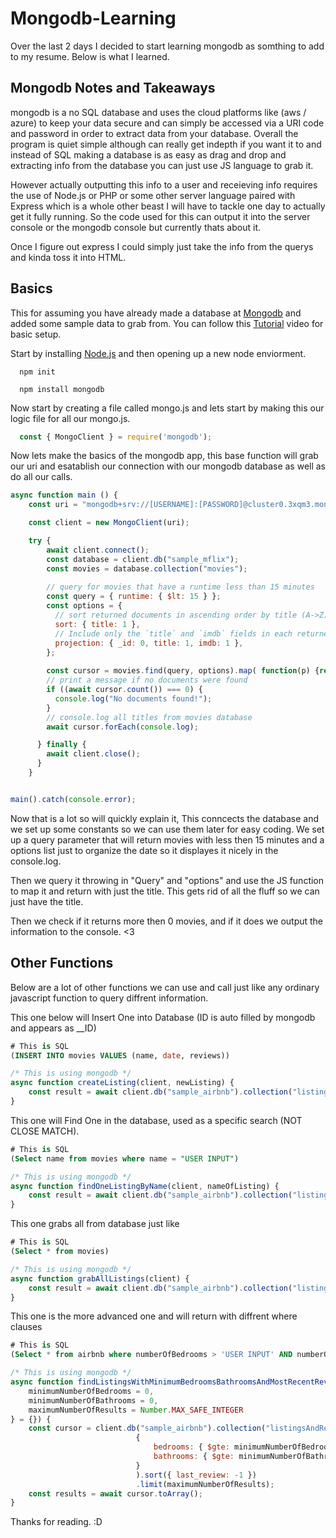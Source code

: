 # Mongodb-Learning
Over the last 2 days I decided to start learning mongodb as somthing to add to my resume. Below is what I learned.
## Mongodb Notes and Takeaways
mongodb is a no SQL database and uses the cloud platforms like (aws / azure) to keep your data secure and can simply be accessed via a URI code and password in order to extract data
from your database. Overall the program is quiet simple although can really get indepth if you want it to and instead of SQL making a database is as easy as drag and drop and 
extracting info from the database you can just use JS language to grab it. 

However actually outputting this info to a user and receieving info requires the use of Node.js or PHP or some other server language paired with Express which is a whole other beast
I will have to tackle one day to actually get it fully running. So the code used for this can output it into the server console or the mongodb console but currently thats about it.

Once I figure out express I could simply just take the info from the querys and kinda toss it into HTML. 

## Basics
This for assuming you have already made a database at [Mongodb](https://www.mongodb.com/) and added some sample data to grab from. You can follow this [Tutorial](https://www.youtube.com/watch?v=HO7-B20irWU) video
for basic setup. 

Start by installing [Node.js](https://nodejs.org/en/) and then opening up a new node enviorment.
```npm
  npm init
```
```npm
  npm install mongodb
```
Now start by creating a file called mongo.js and lets start by making this our logic file for all our mongo.js.
```js
  const { MongoClient } = require('mongodb');
```
Now lets make the basics of the mongodb app, this base function will grab our uri and esatablish our connection with our mongodb database as well as do all our calls.
```js
async function main () {
    const uri = "mongodb+srv://[USERNAME]:[PASSWORD]@cluster0.3xqm3.mongodb.net/myFirstDatabase?retryWrites=true&w=majority";

    const client = new MongoClient(uri);

    try {
        await client.connect();
        const database = client.db("sample_mflix");
        const movies = database.collection("movies");
        
        // query for movies that have a runtime less than 15 minutes
        const query = { runtime: { $lt: 15 } };
        const options = {
          // sort returned documents in ascending order by title (A->Z)
          sort: { title: 1 },
          // Include only the `title` and `imdb` fields in each returned document
          projection: { _id: 0, title: 1, imdb: 1 },
        };
        
        const cursor = movies.find(query, options).map( function(p) {return p.title});
        // print a message if no documents were found
        if ((await cursor.count()) === 0) {
          console.log("No documents found!");
        }
        // console.log all titles from movies database
        await cursor.forEach(console.log);

      } finally {
        await client.close();
      }
    }


main().catch(console.error);
```
Now that is a lot so will quickly explain it, This conncects the database and we set up some constants so we can use them later for easy coding. We set up a query parameter that will return
movies with less then 15 minutes and a options list just to organize the date so it displayes it nicely in the console.log.

Then we query it throwing in "Query" and "options" and use the JS function to map it and return with just the title. This gets rid of all the fluff so we can just have the title.

Then we check if it returns more then 0 movies, and if it does we output the information to the console. <3

## Other Functions
Below are a lot of other functions we can use and call just like any ordinary javascript function to query diffrent information.

This one below will Insert One into Database (ID is auto filled by mongodb and appears as __ID)
```sql
# This is SQL
(INSERT INTO movies VALUES (name, date, reviews)) 
```

```js
/* This is using mongodb */
async function createListing(client, newListing) {
    const result = await client.db("sample_airbnb").collection("listingAndReviews").insertOne(newListing)
}
```

This one will Find One in the database, used as a specific search (NOT CLOSE MATCH).
```sql
# This is SQL
(Select name from movies where name = "USER INPUT")
```
```js
/* This is using mongodb */
async function findOneListingByName(client, nameOfListing) {
    const result = await client.db("sample_airbnb").collection("listingsAndReviews").findOne({ name: nameOfListing });
}
```

This one grabs all from database just like
```sql
# This is SQL
(Select * from movies)
```
```js
/* This is using mongodb */
async function grabAllListings(client) {
    const result = await client.db("sample_airbnb").collection("listingsAndReviews").find({});
}
```

This one is the more advanced one and will return with diffrent where clauses
```sql
# This is SQL
(Select * from airbnb where numberOfBedrooms > 'USER INPUT' AND numberOfBathrooms > 'USER INPUT' )
```
```js
/* This is using mongodb */
async function findListingsWithMinimumBedroomsBathroomsAndMostRecentReviews(client, {
    minimumNumberOfBedrooms = 0,
    minimumNumberOfBathrooms = 0,
    maximumNumberOfResults = Number.MAX_SAFE_INTEGER
} = {}) {
    const cursor = client.db("sample_airbnb").collection("listingsAndReviews").find(
                            {
                                bedrooms: { $gte: minimumNumberOfBedrooms },
                                bathrooms: { $gte: minimumNumberOfBathrooms }
                            }
                            ).sort({ last_review: -1 })
                            .limit(maximumNumberOfResults);
    const results = await cursor.toArray();
}
```

Thanks for reading. :D




